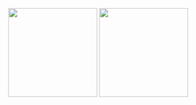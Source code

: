 <div style="display: flex, ">
  <img  height="180cm" src="https://github-readme-stats.vercel.app/api?username=GustavoCHIQ&show_icons=true&hide=contribs,prs&theme=tokyonight&count_private=true" />
  <img   height="180cm" src="https://github-readme-stats.vercel.app/api/top-langs/?username=GustavoCHIQ&layout=compact&langs_count=16&theme=tokyonight " />
</div>


<!-- ![Anurag's GitHub stats](https://github-readme-stats.vercel.app/api?username=GustavoCHIQ&hide=contribs,prs) -->


